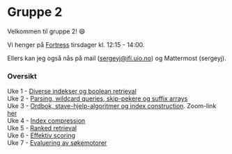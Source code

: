 # Gruppe 2

Velkommen til gruppe 2! :smile:

Vi henger på [Fortress](https://ifirom.no/fortress) tirsdager kl. 12:15 - 14:00.

Ellers kan jeg også nås på mail (sergeyj@ifi.uio.no) og Mattermost (sergeyj).

### Oversikt

Uke 1 - [Diverse indekser og boolean retrieval](https://github.com/aohrn/in3120-2023/blob/main/gruppetimer/Gruppe%202/Uke%2001/README.md) \
Uke 2 - [Parsing, wildcard queries, skip-pekere og suffix arrays](https://github.com/aohrn/in3120-2023/tree/main/gruppetimer/Gruppe%202/Uke%2002/README.md) \
Uke 3 - [Ordbok, stave-hjelp-algoritmer og index construction](https://github.com/aohrn/in3120-2023/blob/main/gruppetimer/Gruppe%202/Uke%2003/README.md). Zoom-link [her](https://uio.zoom.us/j/69569267631) \
Uke 4 - [Index compression](https://github.com/aohrn/in3120-2023/blob/main/gruppetimer/Gruppe%202/Uke%2004/README.md) \
Uke 5 - [Ranked retrieval](https://github.com/aohrn/in3120-2023/blob/main/gruppetimer/Gruppe%202/Uke%2005/README.md) \
Uke 6 - [Effektiv scoring](https://github.com/aohrn/in3120-2023/blob/main/gruppetimer/Gruppe%202/Uke%2006/README.md) \
Uke 7 - [Evaluering av søkemotorer](https://github.com/aohrn/in3120-2023/blob/main/gruppetimer/Gruppe%202/Uke%2007/README.md)
